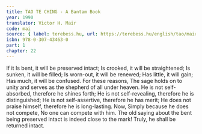 ```yaml
---
title: TAO TE CHING - A Bantam Book
year: 1990
translator: Victor H. Mair
code: mai
source: { label: terebess.hu, url: https://terebess.hu/english/tao/mair.html }
isbn: 978-0-307-43463-0
part: 1
chapter: 22
---
```


If it
Is bent, it will be preserved intact;
Is crooked, it will be straightened;
Is sunken, it will be filled;
Is worn-out, it will be renewed;
Has little, it will gain;
Has much, it will be confused.
For these reasons,
The sage holds on to unity and serves as the shepherd of all under heaven.
He is not self-absorbed, therefore he shines forth;
He is not self-revealing, therefore he is distinguished;
He is not self-assertive, therefore he has merit;
He does not praise himself, therefore he is long-lasting.
Now,
Simply because he does not compete,
No one can compete with him.
The old saying about the bent being preserved intact is indeed close to the mark!
Truly, he shall be returned intact.
